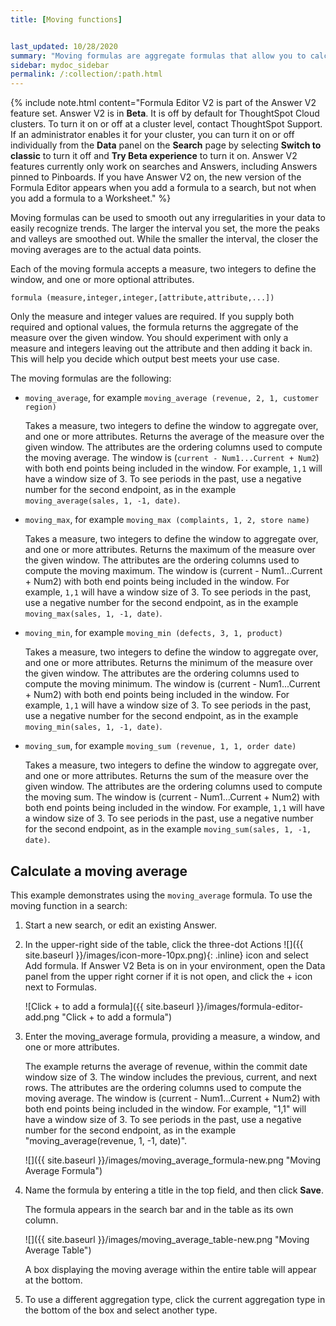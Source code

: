 ```yaml
---
title: [Moving functions]


last_updated: 10/28/2020
summary: "Moving formulas are aggregate formulas that allow you to calculate the average, max, min, or sum of your data over a predetermined interval, or window, with an adjustable range."
sidebar: mydoc_sidebar
permalink: /:collection/:path.html
---
```


{% include note.html content="Formula Editor V2 is part of the Answer V2 feature set. Answer V2 is in <strong>Beta</strong>. It is off by default for ThoughtSpot Cloud clusters. To turn it on or off at a cluster level, contact ThoughtSpot Support. If an administrator enables it for your cluster, you can turn it on or off individually from the <strong>Data</strong> panel on the <strong>Search</strong> page by selecting <strong>Switch to classic</strong> to turn it off and <strong>Try Beta experience</strong> to turn it on. Answer V2 features currently only work on searches and Answers, including Answers pinned to Pinboards. If you have Answer V2 on, the new version of the Formula Editor appears when you add a formula to a search, but not when you add a formula to a Worksheet." %}

Moving formulas can be used to smooth out any irregularities in your data to
easily recognize trends. The larger the interval you set, the more the peaks and
valleys are smoothed out. While the smaller the interval, the closer the moving
averages are to the actual data points.

Each of the moving formula accepts a measure, two integers to define the window,
and one or more optional attributes.

```
formula (measure,integer,integer,[attribute,attribute,...])
```

Only the measure and integer values are required. If you supply both required
and optional values, the formula returns the aggregate of the measure over the
given window. You should experiment with only a measure and integers leaving out
the attribute and then adding it back in. This will help you decide which output
best meets your use case.

The moving formulas are the following:

* `moving_average`, for example `moving_average (revenue, 2, 1, customer region)`

  Takes a measure, two integers to define the window to aggregate over, and one
  or more attributes. Returns the average of the measure over the given window.
  The attributes are the ordering columns used to compute the moving average.
  The window is (`current - Num1...Current + Num2`) with both end points being
  included in the window. For example, `1,1` will have a window size of 3. To
  see periods in the past, use a negative number for the second endpoint, as in
  the example `moving_average(sales, 1, -1, date)`.

* `moving_max`, for example `moving_max (complaints, 1, 2, store name)`

  Takes a measure, two integers to define the window to aggregate over, and one
  or more attributes. Returns the maximum of the measure over the given window.
  The attributes are the ordering columns used to compute the moving maximum.
  The window is (current - Num1...Current + Num2) with both end points being
  included in the window. For example, `1,1` will have a window size of 3. To
  see periods in the past, use a negative number for the second endpoint, as in
  the example `moving_max(sales, 1, -1, date)`.

* `moving_min`, for example `moving_min (defects, 3, 1, product)`

    Takes a measure, two integers to define the window to aggregate over, and
    one or more attributes. Returns the minimum of the measure over the given
    window. The attributes are the ordering columns used to compute the moving
    minimum. The window is (current - Num1...Current + Num2) with both end
    points being included in the window. For example, `1,1` will have a window
    size of 3. To see periods in the past, use a negative number for the second
    endpoint, as in the example `moving_min(sales, 1, -1, date)`.

* `moving_sum`, for example `moving_sum (revenue, 1, 1, order date)`

  Takes a measure, two integers to define the window to aggregate over, and one
  or more attributes. Returns the sum of the measure over the given window. The
  attributes are the ordering columns used to compute the moving sum. The window
  is (current - Num1...Current + Num2) with both end points being included in
  the window. For example, `1,1` will have a window size of 3. To see periods in
  the past, use a negative number for the second endpoint, as in the example
  `moving_sum(sales, 1, -1, date)`.


## Calculate a moving average

This example  demonstrates using the `moving_average` formula. To use the moving function in a search:

1. Start a new search, or edit an existing Answer.

2. In the upper-right side of the table, click the three-dot Actions ![]({{ site.baseurl }}/images/icon-more-10px.png){: .inline} icon and select Add formula. If Answer V2 <span class="label label-beta">Beta</span> is on in your environment, open the Data panel from the upper right corner if it is not open, and click the + icon next to Formulas.

    ![Click + to add a formula]({{ site.baseurl }}/images/formula-editor-add.png "Click + to add a formula")

3. Enter the moving_average formula, providing a measure, a window, and one or more attributes.

    The example returns the average of revenue, within the commit date window size of 3. The window includes the previous, current, and next rows. The attributes are the ordering columns used to compute the moving average. The window is (current - Num1...Current + Num2) with both end points being included in the window. For example, "1,1" will have a window size of 3. To see periods in the past, use a negative number for the second endpoint, as in the example "moving_average(revenue, 1, -1, date)".

    ![]({{ site.baseurl }}/images/moving_average_formula-new.png "Moving Average Formula")

4. Name the formula by entering a title in the top field, and then click **Save**.

   The formula appears in the search bar and in the table as its own column.

   ![]({{ site.baseurl }}/images/moving_average_table-new.png "Moving Average Table")

   A box displaying the moving average within the entire table will appear at the bottom.

5. To use a different aggregation type, click the current aggregation type in the bottom of the box and select another type.
